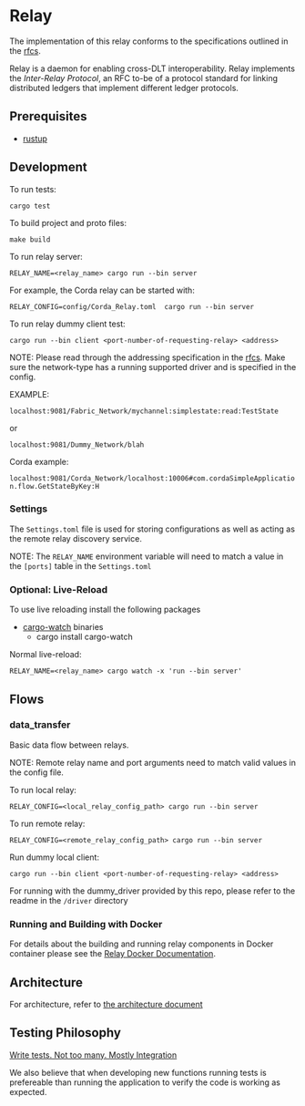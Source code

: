 <!--
 Copyright IBM Corp. All Rights Reserved.

 SPDX-License-Identifier: CC-BY-4.0
 -->
# Relay

The implementation of this relay conforms to the specifications outlined in the [rfcs](../../rfcs).

Relay is a daemon for enabling cross-DLT interoperability. Relay implements the *Inter-Relay Protocol*, an RFC to-be of a protocol standard for linking distributed ledgers that implement different ledger protocols. 

## Prerequisites

- [rustup](https://www.rust-lang.org/tools/install)

## Development

To run tests:

`cargo test`

To build project and proto files:

`make build`

To run relay server:

`RELAY_NAME=<relay_name> cargo run --bin server`

For example, the Corda relay can be started with:

`RELAY_CONFIG=config/Corda_Relay.toml  cargo run --bin server`

To run relay dummy client test:

`cargo run --bin client <port-number-of-requesting-relay> <address>`

NOTE: Please read through the addressing specification in the [rfcs](../../rfcs/formats/views/addressing.md). Make sure the network-type has a running supported driver and is specified in the config.

EXAMPLE:

`localhost:9081/Fabric_Network/mychannel:simplestate:read:TestState`

or

`localhost:9081/Dummy_Network/blah`

Corda example:

`localhost:9081/Corda_Network/localhost:10006#com.cordaSimpleApplication.flow.GetStateByKey:H`

### Settings

The `Settings.toml` file is used for storing configurations as well as acting as the remote relay discovery service.

NOTE: The `RELAY_NAME` environment variable will need to match a value in the `[ports]` table in the `Settings.toml`

### Optional: Live-Reload
To use live reloading install the following packages

- [cargo-watch](https://github.com/passcod/cargo-watch) binaries
  - cargo install cargo-watch

Normal live-reload:

`RELAY_NAME=<relay_name> cargo watch -x 'run --bin server'`

## Flows

### data_transfer

Basic data flow between relays.

NOTE: Remote relay name and port arguments need to match valid values in the config file.

To run local relay:

`RELAY_CONFIG=<local_relay_config_path> cargo run --bin server`

To run remote relay:

`RELAY_CONFIG=<remote_relay_config_path> cargo run --bin server`

Run dummy local client:

`cargo run --bin client <port-number-of-requesting-relay> <address>`

For running with the dummy_driver provided by this repo, please refer to the readme in the `/driver` directory


### Running and Building with Docker

For details about the building and running relay components in Docker container please see the [Relay Docker Documentation](relay-docker.md).

## Architecture

For architecture, refer to [the architecture document](./architecture.md)

## Testing Philosophy

[Write tests. Not too many. Mostly Integration](https://kentcdodds.com/blog/write-tests)

We also believe that when developing new functions running tests is prefereable than running the application to verify the code is working as expected.
